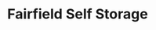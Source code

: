 ---
title: "Fairfield Self Storage"
url: /virginia-beach/fairfield-self-storage-lord-dunmore-drive-3/
shop: storage rental
---